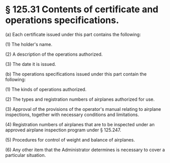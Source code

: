 # § 125.31   Contents of certificate and operations specifications.

(a) Each certificate issued under this part contains the following: 


(1) The holder's name. 


(2) A description of the operations authorized. 


(3) The date it is issued. 


(b) The operations specifications issued under this part contain the following: 


(1) The kinds of operations authorized. 


(2) The types and registration numbers of airplanes authorized for use. 


(3) Approval of the provisions of the operator's manual relating to airplane inspections, together with necessary conditions and limitations. 


(4) Registration numbers of airplanes that are to be inspected under an approved airplane inspection program under § 125.247. 


(5) Procedures for control of weight and balance of airplanes. 


(6) Any other item that the Administrator determines is necessary to cover a particular situation. 




